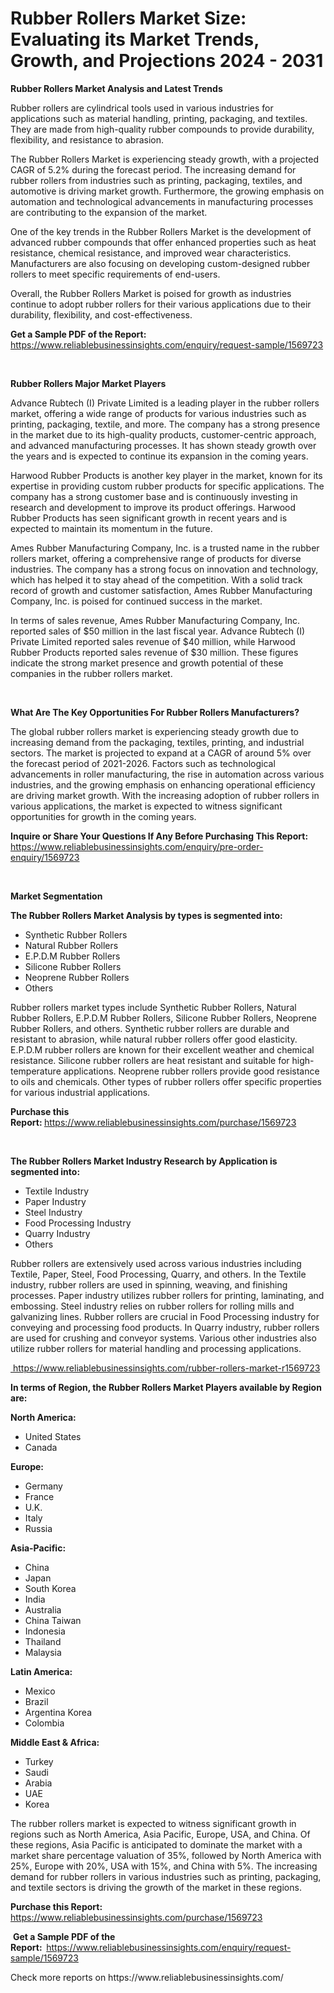 <p><h1>Rubber Rollers Market Size: Evaluating its Market Trends, Growth, and Projections 2024 - 2031</h1></p><p><strong>Rubber Rollers Market Analysis and Latest Trends</strong></p>
<p><p>Rubber rollers are cylindrical tools used in various industries for applications such as material handling, printing, packaging, and textiles. They are made from high-quality rubber compounds to provide durability, flexibility, and resistance to abrasion.</p><p>The Rubber Rollers Market is experiencing steady growth, with a projected CAGR of 5.2% during the forecast period. The increasing demand for rubber rollers from industries such as printing, packaging, textiles, and automotive is driving market growth. Furthermore, the growing emphasis on automation and technological advancements in manufacturing processes are contributing to the expansion of the market.</p><p>One of the key trends in the Rubber Rollers Market is the development of advanced rubber compounds that offer enhanced properties such as heat resistance, chemical resistance, and improved wear characteristics. Manufacturers are also focusing on developing custom-designed rubber rollers to meet specific requirements of end-users.</p><p>Overall, the Rubber Rollers Market is poised for growth as industries continue to adopt rubber rollers for their various applications due to their durability, flexibility, and cost-effectiveness.</p></p>
<p><strong>Get a Sample PDF of the Report:&nbsp;</strong> <a href="https://www.reliablebusinessinsights.com/enquiry/request-sample/1569723">https://www.reliablebusinessinsights.com/enquiry/request-sample/1569723</a></p>
<p>&nbsp;</p>
<p><strong>Rubber Rollers Major Market Players</strong></p>
<p><p>Advance Rubtech (I) Private Limited is a leading player in the rubber rollers market, offering a wide range of products for various industries such as printing, packaging, textile, and more. The company has a strong presence in the market due to its high-quality products, customer-centric approach, and advanced manufacturing processes. It has shown steady growth over the years and is expected to continue its expansion in the coming years.</p><p>Harwood Rubber Products is another key player in the market, known for its expertise in providing custom rubber products for specific applications. The company has a strong customer base and is continuously investing in research and development to improve its product offerings. Harwood Rubber Products has seen significant growth in recent years and is expected to maintain its momentum in the future.</p><p>Ames Rubber Manufacturing Company, Inc. is a trusted name in the rubber rollers market, offering a comprehensive range of products for diverse industries. The company has a strong focus on innovation and technology, which has helped it to stay ahead of the competition. With a solid track record of growth and customer satisfaction, Ames Rubber Manufacturing Company, Inc. is poised for continued success in the market.</p><p>In terms of sales revenue, Ames Rubber Manufacturing Company, Inc. reported sales of $50 million in the last fiscal year. Advance Rubtech (I) Private Limited reported sales revenue of $40 million, while Harwood Rubber Products reported sales revenue of $30 million. These figures indicate the strong market presence and growth potential of these companies in the rubber rollers market.</p></p>
<p>&nbsp;</p>
<p><strong>What Are The Key Opportunities For Rubber Rollers Manufacturers?</strong></p>
<p><p>The global rubber rollers market is experiencing steady growth due to increasing demand from the packaging, textiles, printing, and industrial sectors. The market is projected to expand at a CAGR of around 5% over the forecast period of 2021-2026. Factors such as technological advancements in roller manufacturing, the rise in automation across various industries, and the growing emphasis on enhancing operational efficiency are driving market growth. With the increasing adoption of rubber rollers in various applications, the market is expected to witness significant opportunities for growth in the coming years.</p></p>
<p><strong>Inquire or Share Your Questions If Any Before Purchasing This Report:</strong> <a href="https://www.reliablebusinessinsights.com/enquiry/pre-order-enquiry/1569723">https://www.reliablebusinessinsights.com/enquiry/pre-order-enquiry/1569723</a></p>
<p>&nbsp;</p>
<p><strong>Market Segmentation</strong></p>
<p><strong>The Rubber Rollers Market Analysis by types is segmented into:</strong></p>
<p><ul><li>Synthetic Rubber Rollers</li><li>Natural Rubber Rollers</li><li>E.P.D.M Rubber Rollers</li><li>Silicone Rubber Rollers</li><li>Neoprene Rubber Rollers</li><li>Others</li></ul></p>
<p><p>Rubber rollers market types include Synthetic Rubber Rollers, Natural Rubber Rollers, E.P.D.M Rubber Rollers, Silicone Rubber Rollers, Neoprene Rubber Rollers, and others. Synthetic rubber rollers are durable and resistant to abrasion, while natural rubber rollers offer good elasticity. E.P.D.M rubber rollers are known for their excellent weather and chemical resistance. Silicone rubber rollers are heat resistant and suitable for high-temperature applications. Neoprene rubber rollers provide good resistance to oils and chemicals. Other types of rubber rollers offer specific properties for various industrial applications.</p></p>
<p><strong>Purchase this Report:&nbsp;</strong><a href="https://www.reliablebusinessinsights.com/purchase/1569723">https://www.reliablebusinessinsights.com/purchase/1569723</a></p>
<p>&nbsp;</p>
<p><strong>The Rubber Rollers Market Industry Research by Application is segmented into:</strong></p>
<p><ul><li>Textile Industry</li><li>Paper Industry</li><li>Steel Industry</li><li>Food Processing Industry</li><li>Quarry Industry</li><li>Others</li></ul></p>
<p><p>Rubber rollers are extensively used across various industries including Textile, Paper, Steel, Food Processing, Quarry, and others. In the Textile industry, rubber rollers are used in spinning, weaving, and finishing processes. Paper industry utilizes rubber rollers for printing, laminating, and embossing. Steel industry relies on rubber rollers for rolling mills and galvanizing lines. Rubber rollers are crucial in Food Processing industry for conveying and processing food products. In Quarry industry, rubber rollers are used for crushing and conveyor systems. Various other industries also utilize rubber rollers for material handling and processing applications.</p></p>
<p><a href="https://www.reliablebusinessinsights.com/rubber-rollers-market-r1569723">&nbsp;https://www.reliablebusinessinsights.com/rubber-rollers-market-r1569723</a></p>
<p><strong>In terms of Region, the Rubber Rollers Market Players available by Region are:</strong></p>
<p>
    <p> <strong> North America: </strong>
        <ul>
            <li>United States</li>
            <li>Canada</li>
        </ul>
        </p> 
    <p> <strong> Europe: </strong>
        <ul>
            <li>Germany</li>
            <li>France</li>
            <li>U.K.</li>
            <li>Italy</li>
            <li>Russia</li>
        </ul>
        </p> 
    <p> <strong> Asia-Pacific: </strong>
        <ul>
            <li>China</li>
            <li>Japan</li>
            <li>South Korea</li>
            <li>India</li>
            <li>Australia</li>
            <li>China Taiwan</li>
            <li>Indonesia</li>
            <li>Thailand</li>
            <li>Malaysia</li>
        </ul>
        </p> 
    <p> <strong> Latin America: </strong>
        <ul>
            <li>Mexico</li>
            <li>Brazil</li>
            <li>Argentina Korea</li>
            <li>Colombia</li>
        </ul>
        </p> 
    <p> <strong> Middle East & Africa: </strong>
        <ul>
            <li>Turkey</li>
            <li>Saudi</li>
            <li>Arabia</li>
            <li>UAE</li>
            <li>Korea</li>
        </ul>
    </p>
    </p>
<p><p>The rubber rollers market is expected to witness significant growth in regions such as North America, Asia Pacific, Europe, USA, and China. Of these regions, Asia Pacific is anticipated to dominate the market with a market share percentage valuation of 35%, followed by North America with 25%, Europe with 20%, USA with 15%, and China with 5%. The increasing demand for rubber rollers in various industries such as printing, packaging, and textile sectors is driving the growth of the market in these regions.</p></p>
<p><strong>Purchase this Report: </strong><a href="https://www.reliablebusinessinsights.com/purchase/1569723">https://www.reliablebusinessinsights.com/purchase/1569723</a></p>
<p>&nbsp;<strong>Get a Sample PDF of the Report:&nbsp;&nbsp;</strong><a href="https://www.reliablebusinessinsights.com/enquiry/request-sample/1569723">https://www.reliablebusinessinsights.com/enquiry/request-sample/1569723</a></p>
<p><strong></strong></p>
<p>Check more reports on https://www.reliablebusinessinsights.com/</p>